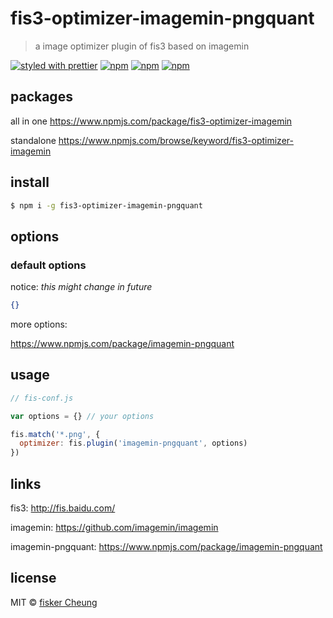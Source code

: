 # fis3-optimizer-imagemin-pngquant
> a image optimizer plugin of fis3 based on imagemin

[![styled with prettier](https://img.shields.io/badge/styled_with-prettier-ff69b4.svg)](https://github.com/prettier/prettier)
[![npm](https://img.shields.io/npm/v/fis3-optimizer-imagemin-pngquant.svg?style=flat-square)](https://www.npmjs.com/package/fis3-optimizer-imagemin-pngquant)
[![npm](https://img.shields.io/npm/dt/fis3-optimizer-imagemin-pngquant.svg?style=flat-square)](https://www.npmjs.com/package/fis3-optimizer-imagemin-pngquant)
[![npm](https://img.shields.io/npm/dm/fis3-optimizer-imagemin-pngquant.svg?style=flat-square)](https://www.npmjs.com/package/fis3-optimizer-imagemin-pngquant)


## packages
all in one
https://www.npmjs.com/package/fis3-optimizer-imagemin

standalone
https://www.npmjs.com/browse/keyword/fis3-optimizer-imagemin

## install
```sh
$ npm i -g fis3-optimizer-imagemin-pngquant
```

## options

### default options

notice: *this might change in future*

```json
{}
```
more options:

https://www.npmjs.com/package/imagemin-pngquant


## usage

```js
// fis-conf.js

var options = {} // your options

fis.match('*.png', {
  optimizer: fis.plugin('imagemin-pngquant', options)
})
```

## links
fis3: http://fis.baidu.com/

imagemin: https://github.com/imagemin/imagemin

imagemin-pngquant: https://www.npmjs.com/package/imagemin-pngquant


## license
MIT © [fisker Cheung](https://github.com/fisker)
